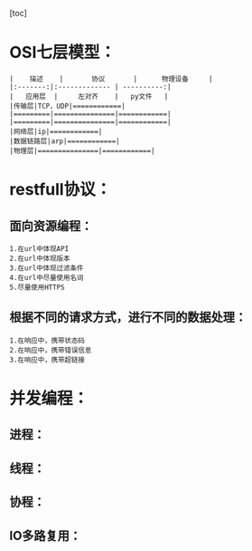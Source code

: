 [toc]

OSI七层模型：
=
    |    描述    |       协议       |      物理设备     |
    |:-------:|:------------- | ----------:|
    |   应用层  |     左对齐    |   py文件   |
    |传输层|TCP，UDP|============|
    |=========|===============|============|
    |=========|===============|============|
    |网络层|ip|============|
    |数据链路层|arp|============|
    |物理层|===============|============|


restfull协议：
=
面向资源编程：
-
    1.在url中体现API
    2.在url中体现版本
    3.在url中体现过滤条件
    4.在url中尽量使用名词
    5.尽量使用HTTPS
根据不同的请求方式，进行不同的数据处理：
-
    1.在响应中，携带状态码
    2.在响应中，携带错误信息
    3.在响应中，携带超链接

并发编程：
=
进程：
-

线程：
-

协程：
-

IO多路复用：
-
